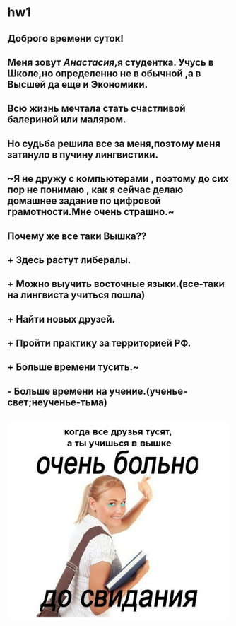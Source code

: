 # hw1
## Доброго времени суток!
## Меня зовут *Анастасия*,я студентка. Учусь в Школе,но определенно не в обычной ,а в Высшей да еще и Экономики.
## Всю жизнь мечтала стать счастливой балериной или маляром.
## Но судьба решила все за меня,поэтому меня затянуло в пучину лингвистики.
## ~Я не дружу с компьютерами , поэтому до сих пор не понимаю , как я сейчас делаю домашнее задание по цифровой грамотности.Мне очень страшно.~
## Почему же все таки Вышка??
## + Здесь растут либералы.
## + Можно выучить восточные языки.(все-таки на лингвиста учиться пошла)
## + Найти новых друзей.
## + Пройти практику за территорией РФ.
## + Больше времени тусить.~
##  - Больше времени на учение.(ученье-свет;неученье-тьма)
## ![](https://github.com/anastasiagoryaynova/hw1/blob/master/U2Vtscclz6A.jpg)
